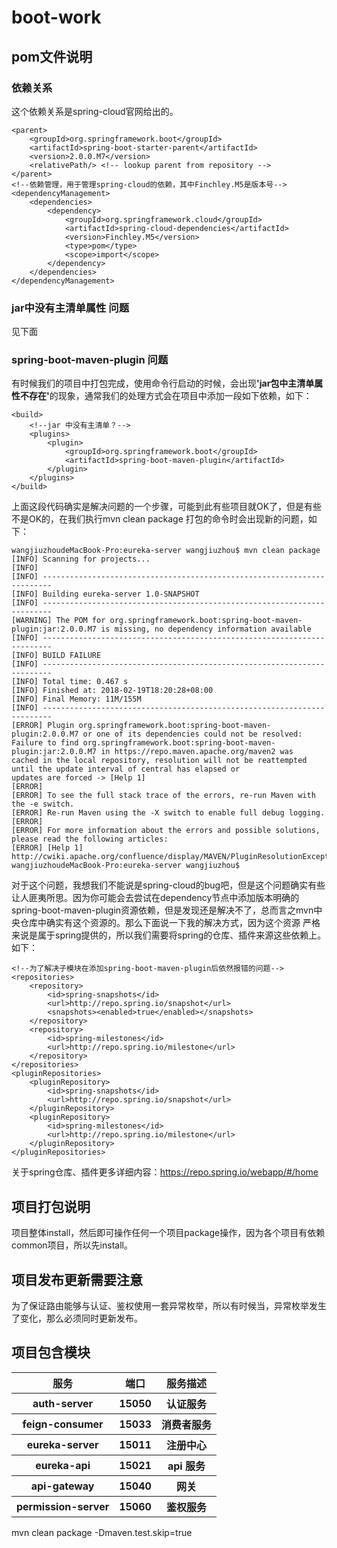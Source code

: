 <h1>boot-work</h1>
<h2>pom文件说明</h2>
<h3>依赖关系</h3>
这个依赖关系是spring-cloud官网给出的。

    <parent>
        <groupId>org.springframework.boot</groupId>
        <artifactId>spring-boot-starter-parent</artifactId>
        <version>2.0.0.M7</version>
        <relativePath/> <!-- lookup parent from repository -->
    </parent>
    <!--依赖管理，用于管理spring-cloud的依赖，其中Finchley.M5是版本号-->
    <dependencyManagement>
        <dependencies>
            <dependency>
                <groupId>org.springframework.cloud</groupId>
                <artifactId>spring-cloud-dependencies</artifactId>
                <version>Finchley.M5</version>
                <type>pom</type>
                <scope>import</scope>
            </dependency>
        </dependencies>
    </dependencyManagement>
    
<h3>jar中没有主清单属性 问题</h3>
见下面
<h3>spring-boot-maven-plugin 问题</h3>
有时候我们的项目中打包完成，使用命令行启动的时候，会出现<strong>'jar包中主清单属性不存在'</strong>的现象，通常我们的处理方式会在项目中添加一段如下依赖，如下：

    <build>
        <!--jar 中没有主清单？-->
        <plugins>
            <plugin>
                <groupId>org.springframework.boot</groupId>
                <artifactId>spring-boot-maven-plugin</artifactId>
            </plugin>
        </plugins>
    </build>

上面这段代码确实是解决问题的一个步骤，可能到此有些项目就OK了，但是有些不是OK的，在我们执行mvn clean package 打包的命令时会出现新的问题，如下：
    
    wangjiuzhoudeMacBook-Pro:eureka-server wangjiuzhou$ mvn clean package
    [INFO] Scanning for projects...
    [INFO] 
    [INFO] ------------------------------------------------------------------------
    [INFO] Building eureka-server 1.0-SNAPSHOT
    [INFO] ------------------------------------------------------------------------
    [WARNING] The POM for org.springframework.boot:spring-boot-maven-plugin:jar:2.0.0.M7 is missing, no dependency information available
    [INFO] ------------------------------------------------------------------------
    [INFO] BUILD FAILURE
    [INFO] ------------------------------------------------------------------------
    [INFO] Total time: 0.467 s
    [INFO] Finished at: 2018-02-19T18:20:28+08:00
    [INFO] Final Memory: 11M/155M
    [INFO] ------------------------------------------------------------------------
    [ERROR] Plugin org.springframework.boot:spring-boot-maven-plugin:2.0.0.M7 or one of its dependencies could not be resolved: 
    Failure to find org.springframework.boot:spring-boot-maven-plugin:jar:2.0.0.M7 in https://repo.maven.apache.org/maven2 was 
    cached in the local repository, resolution will not be reattempted until the update interval of central has elapsed or 
    updates are forced -> [Help 1]
    [ERROR] 
    [ERROR] To see the full stack trace of the errors, re-run Maven with the -e switch.
    [ERROR] Re-run Maven using the -X switch to enable full debug logging.
    [ERROR] 
    [ERROR] For more information about the errors and possible solutions, please read the following articles:
    [ERROR] [Help 1] http://cwiki.apache.org/confluence/display/MAVEN/PluginResolutionException
    wangjiuzhoudeMacBook-Pro:eureka-server wangjiuzhou$ 

  对于这个问题，我想我们不能说是spring-cloud的bug吧，但是这个问题确实有些让人匪夷所思。因为你可能会去尝试在dependency节点中添加版本明确的
spring-boot-maven-plugin资源依赖，但是发现还是解决不了，总而言之mvn中央仓库中确实有这个资源的。那么下面说一下我的解决方式，因为这个资源
严格来说是属于spring提供的，所以我们需要将spring的仓库、插件来源这些依赖上。如下：

    <!--为了解决子模块在添加spring-boot-maven-plugin后依然报错的问题-->
    <repositories>
        <repository>
            <id>spring-snapshots</id>
            <url>http://repo.spring.io/snapshot</url>
            <snapshots><enabled>true</enabled></snapshots>
        </repository>
        <repository>
            <id>spring-milestones</id>
            <url>http://repo.spring.io/milestone</url>
        </repository>
    </repositories>
    <pluginRepositories>
        <pluginRepository>
            <id>spring-snapshots</id>
            <url>http://repo.spring.io/snapshot</url>
        </pluginRepository>
        <pluginRepository>
            <id>spring-milestones</id>
            <url>http://repo.spring.io/milestone</url>
        </pluginRepository>
    </pluginRepositories>
    
  关于spring仓库、插件更多详细内容：https://repo.spring.io/webapp/#/home
  
<h2>项目打包说明</h2>
项目整体install，然后即可操作任何一个项目package操作，因为各个项目有依赖common项目，所以先install。

<h2>项目发布更新需要注意</h2>
为了保证路由能够与认证、鉴权使用一套异常枚举，所以有时候当，异常枚举发生了变化，那么必须同时更新发布。

<h2>项目包含模块</h2>
  <table>
      <tr>
          <th>服务</th>
          <th>端口</th>
          <th>服务描述</th>
      </tr>
      <tr>
          <th>auth-server</th>
          <th>15050</th>
          <th>认证服务</th>
      </tr>
      <tr>
          <th>feign-consumer</th>
          <th>15033</th>
          <th>消费者服务</th>
      </tr>
      <tr>
          <th>eureka-server</th>
          <th>15011</th>
          <th>注册中心</th>
      </tr>
      <tr>
          <th>eureka-api</th>
          <th>15021</th>
          <th>api 服务</th>
      </tr>
      <tr>
          <th>api-gateway</th>
          <th>15040</th>
          <th>网关</th>
        </tr>
      <tr>
          <th>permission-server</th>
          <th>15060</th>
          <th>鉴权服务</th>
      </tr>
  </table>
  
  mvn clean package -Dmaven.test.skip=true
  
  